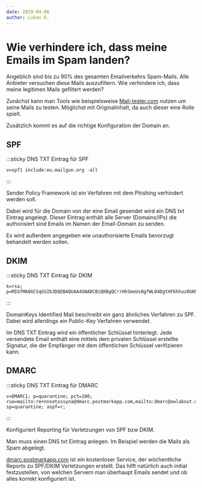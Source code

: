 ```yaml
---
date: 2019-04-06
author: Lukas E.
---
```


# Wie verhindere ich, dass meine Emails im Spam landen?

Angeblich sind bis zu 90% des gesamten Emailverkehrs Spam-Mails. Alle Anbieter versuchen diese Mails auszufiltern. Wie verhindere ich, dass meine legitimen Mails gefiltert werden?

Zunächst kann man Tools wie beispielsweise [Mail-tester.com](https://www.mail-tester.com) nutzen um seine Mails zu testen. Möglichst mit Originalinhalt, da auch dieser eine Rolle spielt.

Zusätzlich kommt es auf die richtige Konfiguration der Domain an.

## SPF

:::sticky DNS TXT Eintrag für SPF
```
v=spf1 include:eu.mailgun.org -all
```
:::

Sender Policy Framework ist ein Verfahren mit dem Phishing verhindert werden soll.

Dabei wird für die Domain von der eine Email gesendet wird ein DNS txt Eintrag angelegt.
Dieser Eintrag enthält alle Server (Domains/IPs) die authorisiert sind Emails im Namen der Email-Domain zu senden.

Es wird außerdem angegeben wie unauthorisierte Emails bevorzugt behandelt werden sollen.

## DKIM

:::sticky DNS TXT Eintrag für DKIM
```
k=rsa; p=MIGfMA0GCSqGSIb3DQEBAQUAA4GNADCBiQKBgQCrrHhSmeUs0gfWL04DgtHF6hhaz0GKNRPd9i7txhu0j6QY8ZvZCCtnjtWwV7beDcqvHrzRpwsKy2jS2RGj2EEv1fszrqAWKD0QPKdi1KqhcruXRTz/jiy9STjYWAXd/pqxABLVAJf43tIKsLQtHb2TTaWPNojzZQR+J68RT0QoEQIDAQAB
```
:::

DomainKeys Identified Mail beschreibt ein ganz ähnliches Verfahren zu SPF. Dabei wird allerdings ein Public-Key Verfahren verwendet.

Im DNS TXT Eintrag wird ein öffentlicher Schlüssel hinterlegt. Jede versendete Email enthält eine mittels dem privaten Schlüssel erstellte Signatur, die der Empfänger mit dem öffentlichen Schlüssel verifizieren kann.

## DMARC

:::sticky DNS TXT Eintrag für DMARC
```
v=DMARC1; p=quarantine; pct=100; rua=mailto:re+nnsetxssyna@dmarc.postmarkapp.com,mailto:dmarc@owlabout.de; sp=quarantine; aspf=r;
```
:::

Konfiguriert Reporting für Verletzungen von SPF bzw DKIM.

Man muss einen DNS txt Eintrag anlegen. Im Beispiel werden die Mails als Spam abgelegt.

[dmarc.postmarkapp.com](https://dmarc.postmarkapp.com/) ist ein kostenloser Service, der wöchentliche Reports zu SPF/DKIM Verletzungen erstellt.
Das hilft natürlich auch initial festzustellen, von welchen Servern man überhaupt Emails sendet und ob alles korrekt konfiguriert ist.
